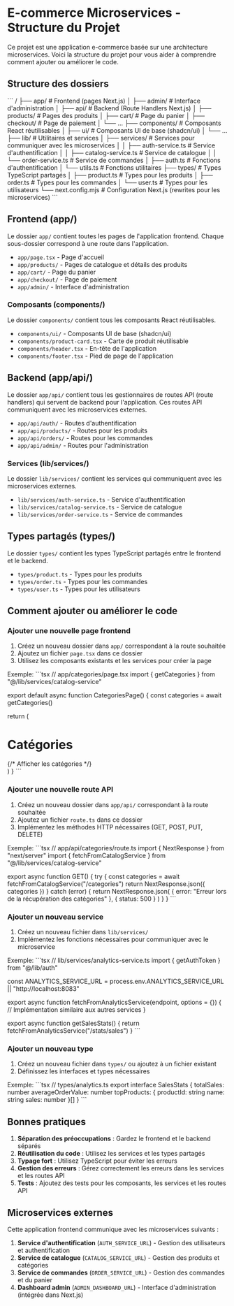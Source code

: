 # E-commerce Microservices - Structure du Projet

Ce projet est une application e-commerce basée sur une architecture microservices. Voici la structure du projet pour vous aider à comprendre comment ajouter ou améliorer le code.

## Structure des dossiers

\`\`\`
/
├── app/                    # Frontend (pages Next.js)
│   ├── admin/              # Interface d'administration
│   ├── api/                # Backend (Route Handlers Next.js)
│   ├── products/           # Pages des produits
│   ├── cart/               # Page du panier
│   ├── checkout/           # Page de paiement
│   └── ...
├── components/             # Composants React réutilisables
│   ├── ui/                 # Composants UI de base (shadcn/ui)
│   └── ...
├── lib/                    # Utilitaires et services
│   ├── services/           # Services pour communiquer avec les microservices
│   │   ├── auth-service.ts # Service d'authentification
│   │   ├── catalog-service.ts # Service de catalogue
│   │   └── order-service.ts # Service de commandes
│   ├── auth.ts             # Fonctions d'authentification
│   └── utils.ts            # Fonctions utilitaires
├── types/                  # Types TypeScript partagés
│   ├── product.ts          # Types pour les produits
│   ├── order.ts            # Types pour les commandes
│   └── user.ts             # Types pour les utilisateurs
└── next.config.mjs         # Configuration Next.js (rewrites pour les microservices)
\`\`\`

## Frontend (app/)

Le dossier `app/` contient toutes les pages de l'application frontend. Chaque sous-dossier correspond à une route dans l'application.

- `app/page.tsx` - Page d'accueil
- `app/products/` - Pages de catalogue et détails des produits
- `app/cart/` - Page du panier
- `app/checkout/` - Page de paiement
- `app/admin/` - Interface d'administration

### Composants (components/)

Le dossier `components/` contient tous les composants React réutilisables.

- `components/ui/` - Composants UI de base (shadcn/ui)
- `components/product-card.tsx` - Carte de produit réutilisable
- `components/header.tsx` - En-tête de l'application
- `components/footer.tsx` - Pied de page de l'application

## Backend (app/api/)

Le dossier `app/api/` contient tous les gestionnaires de routes API (route handlers) qui servent de backend pour l'application. Ces routes API communiquent avec les microservices externes.

- `app/api/auth/` - Routes d'authentification
- `app/api/products/` - Routes pour les produits
- `app/api/orders/` - Routes pour les commandes
- `app/api/admin/` - Routes pour l'administration

### Services (lib/services/)

Le dossier `lib/services/` contient les services qui communiquent avec les microservices externes.

- `lib/services/auth-service.ts` - Service d'authentification
- `lib/services/catalog-service.ts` - Service de catalogue
- `lib/services/order-service.ts` - Service de commandes

## Types partagés (types/)

Le dossier `types/` contient les types TypeScript partagés entre le frontend et le backend.

- `types/product.ts` - Types pour les produits
- `types/order.ts` - Types pour les commandes
- `types/user.ts` - Types pour les utilisateurs

## Comment ajouter ou améliorer le code

### Ajouter une nouvelle page frontend

1. Créez un nouveau dossier dans `app/` correspondant à la route souhaitée
2. Ajoutez un fichier `page.tsx` dans ce dossier
3. Utilisez les composants existants et les services pour créer la page

Exemple:
\`\`\`tsx
// app/categories/page.tsx
import { getCategories } from "@/lib/services/catalog-service"

export default async function CategoriesPage() {
  const categories = await getCategories()
  
  return (
    <div>
      <h1>Catégories</h1>
      {/* Afficher les catégories */}
    </div>
  )
}
\`\`\`

### Ajouter une nouvelle route API

1. Créez un nouveau dossier dans `app/api/` correspondant à la route souhaitée
2. Ajoutez un fichier `route.ts` dans ce dossier
3. Implémentez les méthodes HTTP nécessaires (GET, POST, PUT, DELETE)

Exemple:
\`\`\`tsx
// app/api/categories/route.ts
import { NextResponse } from "next/server"
import { fetchFromCatalogService } from "@/lib/services/catalog-service"

export async function GET() {
  try {
    const categories = await fetchFromCatalogService("/categories")
    return NextResponse.json({ categories })
  } catch (error) {
    return NextResponse.json(
      { error: "Erreur lors de la récupération des catégories" },
      { status: 500 }
    )
  }
}
\`\`\`

### Ajouter un nouveau service

1. Créez un nouveau fichier dans `lib/services/`
2. Implémentez les fonctions nécessaires pour communiquer avec le microservice

Exemple:
\`\`\`tsx
// lib/services/analytics-service.ts
import { getAuthToken } from "@/lib/auth"

const ANALYTICS_SERVICE_URL = process.env.ANALYTICS_SERVICE_URL || "http://localhost:8083"

export async function fetchFromAnalyticsService(endpoint, options = {}) {
  // Implémentation similaire aux autres services
}

export async function getSalesStats() {
  return fetchFromAnalyticsService("/stats/sales")
}
\`\`\`

### Ajouter un nouveau type

1. Créez un nouveau fichier dans `types/` ou ajoutez à un fichier existant
2. Définissez les interfaces et types nécessaires

Exemple:
\`\`\`tsx
// types/analytics.ts
export interface SalesStats {
  totalSales: number
  averageOrderValue: number
  topProducts: {
    productId: string
    name: string
    sales: number
  }[]
}
\`\`\`

## Bonnes pratiques

1. **Séparation des préoccupations** : Gardez le frontend et le backend séparés
2. **Réutilisation du code** : Utilisez les services et les types partagés
3. **Typage fort** : Utilisez TypeScript pour éviter les erreurs
4. **Gestion des erreurs** : Gérez correctement les erreurs dans les services et les routes API
5. **Tests** : Ajoutez des tests pour les composants, les services et les routes API

## Microservices externes

Cette application frontend communique avec les microservices suivants :

1. **Service d'authentification** (`AUTH_SERVICE_URL`) - Gestion des utilisateurs et authentification
2. **Service de catalogue** (`CATALOG_SERVICE_URL`) - Gestion des produits et catégories
3. **Service de commandes** (`ORDER_SERVICE_URL`) - Gestion des commandes et du panier
4. **Dashboard admin** (`ADMIN_DASHBOARD_URL`) - Interface d'administration (intégrée dans Next.js)
